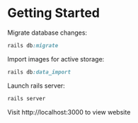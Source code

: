 # Getting Started

Migrate database changes:
```ruby
rails db:migrate
```

Import images for active storage:
```ruby
rails db:data_import
```

Launch rails server:
```ruby
rails server
```

Visit http://localhost:3000 to view website
